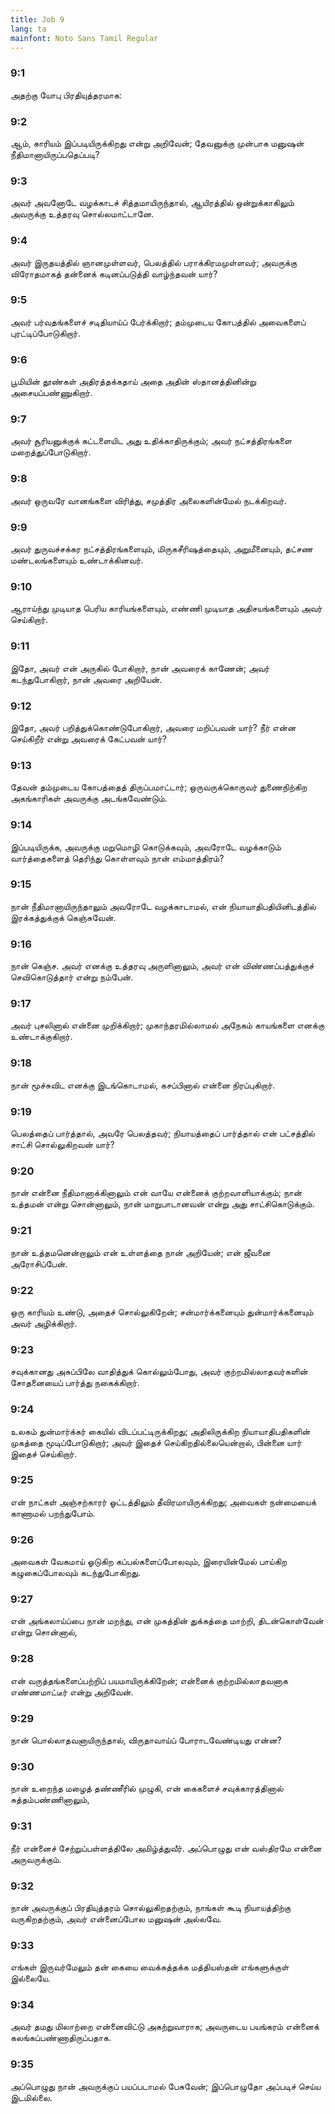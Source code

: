 ```yaml
---
title: Job 9
lang: ta
mainfont: Noto Sans Tamil Regular
---
```


###  9:1

அதற்கு யோபு பிரதியுத்தரமாக:

###  9:2

ஆம், காரியம் இப்படியிருக்கிறது என்று அறிவேன்; தேவனுக்கு முன்பாக மனுஷன் நீதிமானாயிருப்பதெப்படி?

###  9:3

அவர் அவனோடே வழக்காடச் சித்தமாயிருந்தால், ஆயிரத்தில் ஒன்றுக்காகிலும் அவருக்கு உத்தரவு சொல்லமாட்டானே.

###  9:4

அவர் இருதயத்தில் ஞானமுள்ளவர், பெலத்தில் பராக்கிரமமுள்ளவர்; அவருக்கு விரோதமாகத் தன்னைக் கடினப்படுத்தி வாழ்ந்தவன் யார்?

###  9:5

அவர் பர்வதங்களைச் சடிதியாய்ப் பேர்க்கிறார்; தம்முடைய கோபத்தில் அவைகளைப் புரட்டிப்போடுகிறார்.

###  9:6

பூமியின் தூண்கள் அதிரத்தக்கதாய் அதை அதின் ஸ்தானத்தினின்று அசையப்பண்ணுகிறார்.

###  9:7

அவர் சூரியனுக்குக் கட்டளையிட அது உதிக்காதிருக்கும்; அவர் நட்சத்திரங்களை மறைத்துப்போடுகிறார்.

###  9:8

அவர் ஒருவரே வானங்களை விரித்து, சமுத்திர அலைகளின்மேல் நடக்கிறவர்.

###  9:9

அவர் துருவச்சக்கர நட்சத்திரங்களையும், மிருகசீரிஷத்தையும், அறுமீனையும், தட்சண மண்டலங்களையும் உண்டாக்கினவர்.

###  9:10

ஆராய்ந்து முடியாத பெரிய காரியங்களையும், எண்ணி முடியாத அதிசயங்களையும் அவர் செய்கிறார்.

###  9:11

இதோ, அவர் என் அருகில் போகிறார், நான் அவரைக் காணேன்; அவர் கடந்துபோகிறார், நான் அவரை அறியேன்.

###  9:12

இதோ, அவர் பறித்துக்கொண்டுபோகிறார், அவரை மறிப்பவன் யார்? நீர் என்ன செய்கிறீர் என்று அவரைக் கேட்பவன் யார்?

###  9:13

தேவன் தம்முடைய கோபத்தைத் திருப்பமாட்டார்; ஒருவருக்கொருவர் துணைநிற்கிற அகங்காரிகள் அவருக்கு அடங்கவேண்டும்.

###  9:14

இப்படியிருக்க, அவருக்கு மறுமொழி கொடுக்கவும், அவரோடே வழக்காடும் வார்த்தைகளைத் தெரிந்து கொள்ளவும் நான் எம்மாத்திரம்?

###  9:15

நான் நீதிமானாயிருந்தாலும் அவரோடே வழக்காடாமல், என் நியாயாதிபதியினிடத்தில் இரக்கத்துக்குக் கெஞ்சுவேன்.

###  9:16

நான் கெஞ்ச. அவர் எனக்கு உத்தரவு அருளினாலும், அவர் என் விண்ணப்பத்துக்குச் செவிகொடுத்தார் என்று நம்பேன்.

###  9:17

அவர் புசலினால் என்னை முறிக்கிறார்; முகாந்தரமில்லாமல் அநேகம் காயங்களை எனக்கு உண்டாக்குகிறார்.

###  9:18

நான் மூச்சுவிட எனக்கு இடங்கொடாமல், கசப்பினால் என்னை நிரப்புகிறார்.

###  9:19

பெலத்தைப் பார்த்தால், அவரே பெலத்தவர்; நியாயத்தைப் பார்த்தால் என் பட்சத்தில் சாட்சி சொல்லுகிறவன் யார்?

###  9:20

நான் என்னை நீதிமானாக்கினாலும் என் வாயே என்னைக் குற்றவாளியாக்கும்; நான் உத்தமன் என்று சொன்னாலும், நான் மாறுபாடானவன் என்று அது சாட்சிகொடுக்கும்.

###  9:21

நான் உத்தமனென்றாலும் என் உள்ளத்தை நான் அறியேன்; என் ஜீவனை அரோசிப்பேன்.

###  9:22

ஒரு காரியம் உண்டு, அதைச் சொல்லுகிறேன்; சன்மார்க்கனையும் துன்மார்க்கனையும் அவர் அழிக்கிறார்.

###  9:23

சவுக்கானது அசுப்பிலே வாதித்துக் கொல்லும்போது, அவர் குற்றமில்லாதவர்களின் சோதனையைப் பார்த்து நகைக்கிறார்.

###  9:24

உலகம் துன்மார்க்கர் கையில் விடப்பட்டிருக்கிறது; அதிலிருக்கிற நியாயாதிபதிகளின் முகத்தை மூடிப்போடுகிறார்; அவர் இதைச் செய்கிறதில்லையென்றால், பின்னை யார் இதைச் செய்கிறார்.

###  9:25

என் நாட்கள் அஞ்சற்காரர் ஓட்டத்திலும் தீவிரமாயிருக்கிறது; அவைகள் நன்மையைக் காணாமல் பறந்துபோம்.

###  9:26

அவைகள் வேகமாய் ஓடுகிற கப்பல்களைப்போலவும், இரையின்மேல் பாய்கிற கழுகைப்போலவும் கடந்துபோகிறது.

###  9:27

என் அங்கலாய்ப்பை நான் மறந்து, என் முகத்தின் துக்கத்தை மாற்றி, திடன்கொள்வேன் என்று சொன்னால்,

###  9:28

என் வருத்தங்களைப்பற்றிப் பயமாயிருக்கிறேன்; என்னைக் குற்றமில்லாதவனாக எண்ணமாட்டீர் என்று அறிவேன்.

###  9:29

நான் பொல்லாதவனாயிருந்தால், விருதாவாய்ப் போராடவேண்டியது என்ன?

###  9:30

நான் உறைந்த மழைத் தண்ணீரில் முழுகி, என் கைகளைச் சவுக்காரத்தினால் சுத்தம்பண்ணினாலும்,

###  9:31

நீர் என்னைச் சேற்றுப்பள்ளத்திலே அமிழ்த்துவீர். அப்பொழுது என் வஸ்திரமே என்னை அருவருக்கும்.

###  9:32

நான் அவருக்குப் பிரதியுத்தரம் சொல்லுகிறதற்கும், நாங்கள் கூடி நியாயத்திற்கு வருகிறதற்கும், அவர் என்னைப்போல மனுஷன் அல்லவே.

###  9:33

எங்கள் இருவர்மேலும் தன் கையை வைக்கத்தக்க மத்தியஸ்தன் எங்களுக்குள் இல்லையே.

###  9:34

அவர் தமது மிலாற்றை என்னைவிட்டு அகற்றுவாராக; அவருடைய பயங்கரம் என்னைக் கலங்கப்பண்ணாதிருப்பதாக.

###  9:35

அப்பொழுது நான் அவருக்குப் பயப்படாமல் பேசுவேன்; இப்பொழுதோ அப்படிச் செய்ய இடமில்லை.

